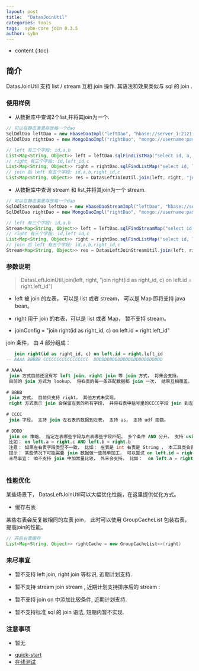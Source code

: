 ```yaml
---
layout: post
title:  "DatasJoinUtil"
categories: tools
tags:  sybn-core join 0.3.5
author: sybn
---
```


* content
{:toc}

## 简介

DatasJoinUtil 支持 list / stream 互相 join 操作. 其语法和效果类似与 sql 的 join .





### 使用样例

* 从数据库中查询2个list,并将其join为一个.

```java
// 可以在静态类里存放每一个dao
SqlDdlDao leftDao = new HbaseDaoImpl("leftDao", "hbase://server_1:2121,server_2:2121/");
SqlDdlDao rightDao = new MongoDaoImpl("rightDao", "mongo://username:password@127.0.0.1:27017");

// left 有三个字段: id,a,b
List<Map<String, Object>> left = leftDao.sqlFindListMap("select id, a, b from left where a > 0");
// right 有三个字段: id,left_id,c
List<Map<String, Object>> right = rightDao.sqlFindListMap("select id, left_id, c from right where c > 0");
// join 后 left 有五个字段: id,a,b,right_id,c
List<Map<String, Object>> res = DatasLeftJoinUtil.join(left, right, "join right(id as right_id, c) on left.id = right.left_id");
```

* 从数据库中查询 stream 和 list,并将其join为一个 stream.

```java
// 可以在静态类里存放每一个dao
SqlDdlStreamDao leftDao = new HbaseDaoStreamImpl("leftDao", "hbase://server_1:2121,server_2:2121/");
SqlDdlDao rightDao = new MongoDaoImpl("rightDao", "mongo://username:password@127.0.0.1:27017");

// left 有三个字段: id,a,b
Stream<Map<String, Object>> left = leftDao.sqlFindStreamMap("select id, a, b from left where a > 0");
// right 有三个字段: id,left_id,c
List<Map<String, Object>> right = rightDao.sqlFindListMap("select id, left_id, c from right where c > 0");
// join 后 left 有五个字段: id,a,b,right_id,c
Stream<Map<String, Object>> res = DatasLeftJoinStreamUtil.join(left, right, "join right(id as right_id, c) on left.id = right.left_id");
```


### 参数说明

> DatasLeftJoinUtil.join(left, right, "join right(id as right_id, c) on left.id = right.left_id")

* left
 被 join 的左表， 可以是 list 或者 stream， 可以是 Map 即将支持 java bean。
 
* right 
 用于 join 的右表，可以是 list 或者 Map， 暂不支持 stream。
 
* joinConfig = "join right(id as right_id, c) on left.id = right.left_id"

 join 条件， 由 4 部分组成：
``` sql 
   join right(id as right_id, c) on left.id = right.left_id
-- AAAA BBBBB CCCCCCCCCCCCCCCCC  DDDDDDDDDDDDDDDDDDDDDDDDDD

# AAAA
 join 方式目前还没有写 left join, right join 等 join 方式， 将来会支持。
 目前的 join 方式为 lookup， 将右表的每一条匹配数据都 join 一次， 结果互相覆盖。
 
# BBBB
 join 方式， 目前只支持 right， 其他方式未实现。
 right 方式表示 join 会保留左表的所有字段， 并将右表中括号里的CCCC字段 join 到左表中返回。
 
# CCCC
 join 字段， 支持 join 左右表的数据到左表， 支持 as， 支持 udf 函数。
 
# DDDD
 join on 策略， 指定左表哪些字段与右表哪些字段匹配， 多个条件 AND 分开。 支持 using 关键字。
 比如： on left.a = right.c AND left.b = right.b
 注意： 如果左右表字段类型不一致， 比如： 左表是 int 右表是 String ， 本工具类会尝试转换格式后再 join， 大多数情况可以得到正常的结果， 但是要消耗额外的性能。
 提示： 某些情况下可能需要 join 数据做一些简单加工， 可以尝试 on left.id = right.trim(b), 但此特性不保证向后兼容， 未来计划改为： on left.id = trim(right.b)
 未尽事宜： 咱不支持 join 中加常量比较， 外来会支持。 比如：  on left.a = right.c AND right.b > 0 
 
```


### 性能优化

某些场景下， DatasLeftJoinUtil可以大幅优化性能，在这里提供优化方式。

* 缓存右表

某些右表会反复被相同的左表 join， 此时可以使用 GroupCacheList 包装右表，提高join的性能。

```java
// 开启右表缓存
List<Map<String, Object>> rightCache = new GroupCacheList<>(right)
```



### 未尽事宜

* 暂不支持 left join, right join 等标识, 近期计划支持.

* 暂不支持 stream join stream , 近期计划支持排序后的 stream :

* 暂不支持 join on 中添加比较条件, 近期计划支持.

* 暂不支持标准 sql 的 join 语法, 短期内暂不实现. 


### 注意事项 

* 暂无

- [quick-start]({{site.baseurl}}/2019/07/25/quick-start/)
- [在线测试]({{site.baseurl}}/2019/07/25/web-sql/)
